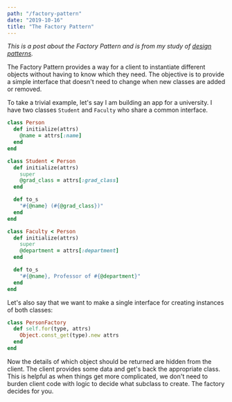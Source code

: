 ```yaml
---
path: "/factory-pattern"
date: "2019-10-16"
title: "The Factory Pattern"
---
```


_This is a post about the Factory Pattern and is from my study of [design patterns](https://github.com/jstoebel/design_patterns)._ 

The Factory Pattern provides a way for a client to instantiate different objects without having to know which they need. The objective is to provide a simple interface that doesn't need to change when new classes are added or removed.

To take a trivial example, let's say I am building an app for a university. I have two classes `Student` and `Faculty` who share a common interface.
```ruby
class Person
  def initialize(attrs)
    @name = attrs[:name]
  end
end

class Student < Person
  def initialize(attrs)
    super
    @grad_class = attrs[:grad_class]
  end

  def to_s
    "#{@name} (#{@grad_class})"
  end
end

class Faculty < Person
  def initialize(attrs)
    super
    @department = attrs[:department]
  end

  def to_s
    "#{@name}, Professor of #{@department}"
  end
end
```

Let's also say that we want to make a single interface for creating instances of both classes:

```ruby
class PersonFactory
  def self.for(type, attrs)
    Object.const_get(type).new attrs
  end
end
```

Now the details of which object should be returned are hidden from the client. The client provides some data and get's back the appropriate class. This is helpful as when things get more complicated, we don't need to burden client code with logic to decide what subclass to create. The factory decides for you.

